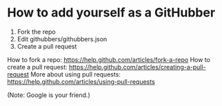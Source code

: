 # How to add yourself as a GitHubber

1. Fork the repo
2. Edit githubbers/githubbers.json
3. Create a pull request

How to fork a repo: https://help.github.com/articles/fork-a-repo
How to create a pull request: https://help.github.com/articles/creating-a-pull-request
More about using pull requests: https://help.github.com/articles/using-pull-requests

(Note: Google is your friend.)
